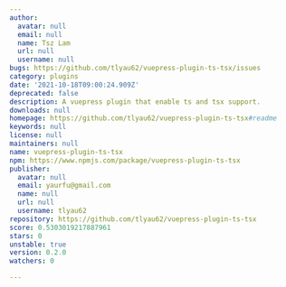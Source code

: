 ```yaml
---
author:
  avatar: null
  email: null
  name: Tsz Lam
  url: null
  username: null
bugs: https://github.com/tlyau62/vuepress-plugin-ts-tsx/issues
category: plugins
date: '2021-10-18T09:00:24.909Z'
deprecated: false
description: A vuepress plugin that enable ts and tsx support.
downloads: null
homepage: https://github.com/tlyau62/vuepress-plugin-ts-tsx#readme
keywords: null
license: null
maintainers: null
name: vuepress-plugin-ts-tsx
npm: https://www.npmjs.com/package/vuepress-plugin-ts-tsx
publisher:
  avatar: null
  email: yaurfu@gmail.com
  name: null
  url: null
  username: tlyau62
repository: https://github.com/tlyau62/vuepress-plugin-ts-tsx
score: 0.5303019217887961
stars: 0
unstable: true
version: 0.2.0
watchers: 0

---
```


